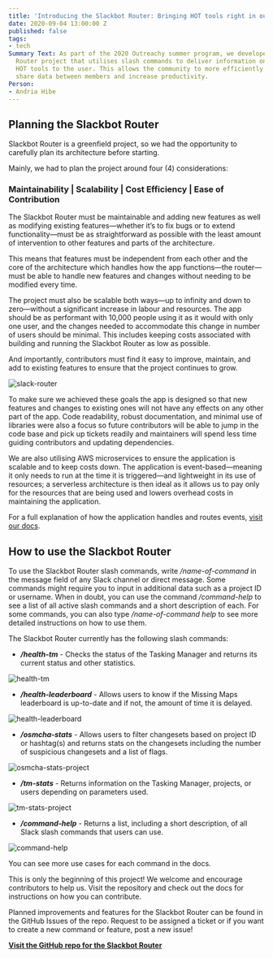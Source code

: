 ```yaml
---
title: 'Introducing the Slackbot Router: Bringing HOT tools right in our Slack channel'
date: 2020-09-04 13:00:00 Z
published: false
tags:
- tech
Summary Text: As part of the 2020 Outreachy summer program, we developed a Slackbot
  Router project that utilises slash commands to deliver information on different
  HOT tools to the user. This allows the community to more efficiently access and
  share data between members and increase productivity.
Person:
- Andria Hibe
---
```


## Planning the Slackbot Router

Slackbot Router is a greenfield project, so we had the opportunity to carefully plan its architecture before starting.

Mainly, we had to plan the project around four (4) considerations:

### Maintainability | Scalability  | Cost Efficiency | Ease of Contribution

The Slackbot Router must be maintainable and adding new features as well as modifying existing features—whether it’s to fix bugs or to extend functionality—must be as straightforward as possible with the least amount of intervention to other features and parts of the architecture.

This means that features must be independent from each other and the core of the architecture which handles how the app functions—the router—must be able to handle new features and changes without needing to be modified every time.

The project must also be scalable both ways—up to infinity and down to zero—without a significant increase in labour and resources. The app should be as performant with 10,000 people using it as it would with only one user, and the changes needed to accommodate this change in number of users should be minimal. This includes keeping costs associated with building and running the Slackbot Router as low as possible.

And importantly, contributors must find it easy to improve, maintain, and add to existing features to ensure that the project continues to grow.

![slack-router](https://user-images.githubusercontent.com/12103383/84057200-f6620000-a9d4-11ea-9b74-fd4ecd9eb27b.png)

To make sure we achieved these goals the app is designed so that new features and changes to existing ones will not have any effects on any other part of the app. Code readability, robust documentation, and minimal use of libraries were also a focus so future contributors will be able to jump in the code base and pick up tickets readily and maintainers will spend less time guiding contributors and updating dependencies.

We are also utilising AWS microservices to ensure the application is scalable and to keep costs down. The application is event-based—meaning it only needs to run at the time it is triggered—and lightweight in its use of resources; a serverless architecture is then ideal as it allows us to pay only for the resources that are being used and lowers overhead costs in maintaining the application.

For a full explanation of how the application handles and routes events, [visit our docs](https://github.com/hotosm/slack-bots/blob/master/docs/architecture.md).

## How to use the Slackbot Router

To use the Slackbot Router slash commands, write */name-of-command* in the message field of any Slack channel or direct message. Some commands might require you to input in additional data such as a project ID or username. When in doubt, you can use the command */command-help* to see a list of all active slash commands and a short description of each. For some commands, you can also type */name-of-command help* to see more detailed instructions on how to use them.

The Slackbot Router currently has the following slash commands:

* _**/health-tm**_ - Checks the status of the Tasking Manager and returns its current status and other statistics.

![health-tm](https://user-images.githubusercontent.com/54427598/87404675-8f0e2000-c612-11ea-920e-cd3b7292dcca.png)


+ _**/health-leaderboard**_ - Allows users to know if the Missing Maps leaderboard is up-to-date and if not, the amount of time it is delayed.

![health-leaderboard](https://user-images.githubusercontent.com/54427598/87404630-80276d80-c612-11ea-8316-02ca8a1b5101.png)


+ _**/osmcha-stats**_ - Allows users to filter changesets based on project ID or hashtag(s) and returns stats on the changesets including the number of suspicious changesets and a list of flags.

![osmcha-stats-project](https://user-images.githubusercontent.com/54427598/87515724-5cc2f800-c6d0-11ea-9c7b-0fe29049838b.png)


+ _**/tm-stats**_ - Returns information on the Tasking Manager, projects, or users depending on parameters used.

![tm-stats-project](https://user-images.githubusercontent.com/54427598/87519968-6fd8c680-c6d6-11ea-9040-8dff25378523.png)


+ _**/command-help**_ - Returns a list, including a short description, of all Slack slash commands that users can use.

![command-help](https://user-images.githubusercontent.com/54427598/90256846-6c358c80-de9a-11ea-88e6-92f348f88b41.png)

You can see more use cases for each command in the docs.

This is only the beginning of this project! We welcome and encourage contributors to help us. Visit the repository and check out the docs for instructions on how you can contribute.

Planned improvements and features for the Slackbot Router can be found in the GitHub Issues of the repo. Request to be assigned a ticket or if you want to create a new command or feature, post a new issue!

**[Visit the GitHub repo for the Slackbot Router](https://github.com/hotosm/slack-bots)**
